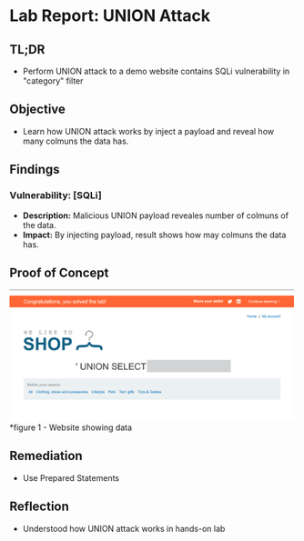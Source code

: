 # Lab Report: UNION Attack

##  TL;DR
- Perform UNION attack to a demo website contains SQLi vulnerability in "category" filter 

##  Objective
- Learn how UNION attack works by inject a payload and reveal how many colmuns the data has.

##  Findings
### Vulnerability: [SQLi]
- **Description:** Malicious UNION payload reveales number of colmuns of the data.  
- **Impact:** By injecting payload, result shows how may colmuns the data has.

## Proof of Concept  
<img src="https://github.com/itr-a/SQLi/blob/main/Assets/UNION.png" alt="figure1" width="500"/>  
*figure 1 - Website showing data

##  Remediation
- Use Prepared Statements

##  Reflection
- Understood how UNION attack works in hands-on lab